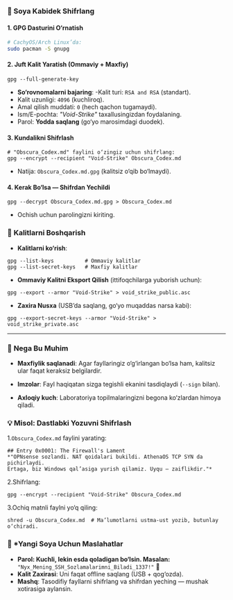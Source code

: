 ### **🔐 Soya Kabidek Shifrlang**

#### **1. GPG Dasturini O‘rnatish**
```bash
# CachyOS/Arch Linux’da:
sudo pacman -S gnupg
```
#### 2. **Juft Kalit Yaratish (Ommaviy + Maxfiy)**
```
gpg --full-generate-key
```
- **So‘rovnomalarni bajaring**:
-Kalit turi: `RSA and RSA` (standart).
- Kalit uzunligi: `4096` (kuchliroq).
- Amal qilish muddati: `0` (hech qachon tugamaydi).
- Ism/E-pochta: *"Void-Strike"* taxallusingizdan foydalaning.
- Parol: **Yodda saqlang** (go‘yo marosimdagi duodek).

#### 3. **Kundalikni Shifrlash**
```
# "Obscura_Codex.md" faylini o‘zingiz uchun shifrlang:
gpg --encrypt --recipient "Void-Strike" Obscura_Codex.md
```
- Natija: `Obscura_Codex.md.gpg` (kalitsiz o‘qib bo‘lmaydi).

#### 4. **Kerak Bo‘lsa — Shifrdan Yechildi**
```
gpg --decrypt Obscura_Codex.md.gpg > Obscura_Codex.md
```
- Ochish uchun parolingizni kiriting.
### 🔑 **Kalitlarni Boshqarish**
- **Kalitlarni ko‘rish**:
```
gpg --list-keys          # Ommaviy kalitlar
gpg --list-secret-keys   # Maxfiy kalitlar
```
- **Ommaviy Kalitni Eksport Qilish** (ittifoqchilarga yuborish uchun):
```
gpg --export --armor "Void-Strike" > void_strike_public.asc
```
- **Zaxira Nusxa** (USB’da saqlang, go‘yo muqaddas narsa kabi):
```
gpg --export-secret-keys --armor "Void-Strike" > void_strike_private.asc
```
---
### 📜 **Nega Bu Muhim**
- **Maxfiylik saqlanadi**: Agar fayllaringiz o‘g‘irlangan bo‘lsa ham, kalitsiz ular faqat keraksiz belgilardir.

- **Imzolar**: Fayl haqiqatan sizga tegishli ekanini tasdiqlaydi (`--sign` bilan).

- **Axloqiy kuch**: Laboratoriya topilmalaringizni begona ko‘zlardan himoya qiladi.
### 💡 **Misol: Dastlabki Yozuvni Shifrlash**
1.`Obscura_Codex.md` faylini yarating:
```
## Entry 0x0001: The Firewall's Lament
*"OPNsense sozlandi. NAT qoidalari bukildi. AthenaOS TCP SYN da pichirlaydi.  
Ertaga, biz Windows qal’asiga yurish qilamiz. Uyqu — zaiflikdir."*
```
2.Shifrlang:
```
gpg --encrypt --recipient "Void-Strike" Obscura_Codex.md
```
3.Ochiq matnli faylni yo‘q qiling:
```
shred -u Obscura_Codex.md  # Ma’lumotlarni ustma-ust yozib, butunlay o‘chiradi.
```
### 🧠 ***Yangi Soya Uchun Maslahatlar**
- **Parol: Kuchli, lekin esda qoladigan bo‘lsin. Masalan:**
`"Nyx_Mening_SSH_Sozlamalarimni_Biladi_1337!"` 🔑
- **Kalit Zaxirasi**: Uni faqat offline saqlang (USB + qog‘ozda).
- **Mashq**: Tasodifiy fayllarni shifrlang va shifrdan yeching — mushak xotirasiga aylansin.